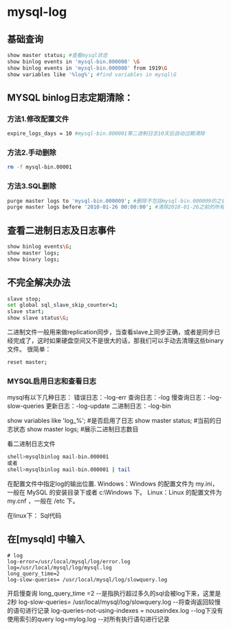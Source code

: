 # mysql-log

## 基础查询

```bash
show master status; #查看mysql状态
show binlog events in 'mysql-bin.000008' \G
show binlog events in 'mysql-bin.000008' from 1919\G
show variables like '%log%'; #find variables in mysql\G
```

## MYSQL binlog日志定期清除：

### 方法1.修改配置文件

```bash
expire_logs_days = 10 #mysql-bin.000001等二进制日志10天后自动过期清除
```

### 方法2.手动删除

```bash
rm -f mysql-bin.00001
```

### 方法3.SQL删除

```bash
purge master logs to 'mysql-bin.000009'; #删除不包括mysql-bin.000009的之前所有二进制日志
purge master logs before '2010-01-26 00:00:00'; #清除2010-01-26之前的所有日志
```

## 查看二进制日志及日志事件

```bash
show binlog events\G;
show master logs;
show binary logs;
```

## 不完全解决办法

```bash
slave stop;
set global sql_slave_skip_counter=1;
slave start;
show slave status\G;
```

二进制文件一般用来做replication同步，当查看slave上同步正确，或者是同步已经完成了，这时如果硬盘空间又不是很大的话，那我们可以手动去清理这些binary文件。 很简单：

```bash
reset master;
```

### MYSQL启用日志和查看日志

mysql有以下几种日志： 错误日志：-log-err 查询日志：-log 慢查询日志：-log-slow-queries 更新日志：-log-update 二进制日志：-log-bin

show variables like 'log\_%'; \#是否启用了日志 show master status; \#当前的日志状态 show master logs; \#展示二进制日志数目

看二进制日志文件

```bash
shell>mysqlbinlog mail-bin.000001
或者
shell>mysqlbinlog mail-bin.000001 | tail
```

在配置文件中指定log的输出位置. Windows：Windows 的配置文件为 my.ini，一般在 MySQL 的安装目录下或者 c:\Windows 下。 Linux：Linux 的配置文件为 my.cnf ，一般在 /etc 下。

在linux下： Sql代码

## 在\[mysqld\] 中输入

```text
# log
log-error=/usr/local/mysql/log/error.log
log=/usr/local/mysql/log/mysql.log
long_query_time=2
log-slow-queries= /usr/local/mysql/log/slowquery.log
```

开启慢查询 long\_query\_time =2 --是指执行超过多久的sql会被log下来，这里是2秒 log-slow-queries= /usr/local/mysql/log/slowquery.log --将查询返回较慢的语句进行记录 log-queries-not-using-indexes = nouseindex.log --log下没有使用索引的query log=mylog.log --对所有执行语句进行记录
